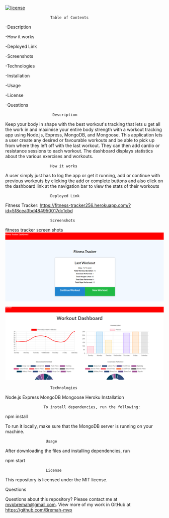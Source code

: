 [![license](https://img.shields.io/github/license/DAVFoundation/captain-n3m0.svg?style=flat-square)](https://github.com/DAVFoundation/captain-n3m0/blob/master/LICENSE)            
                        
                        Table of Contents

-Description

-How it works

-Deployed Link

-Screenshots

-Technologies

-Installation

-Usage

-License

-Questions

                         Description

Keep your body in shape with the best workout's tracking that lets u get all the work in and maximise your entire body strength with a workout tracking app using Node.js, Express, MongoDB, and Mongoose. This application lets a user create any desired or favourable workouts and be able to pick up from where they left off with the last workout. They can then add cardio or resistance sessions to each workout. The dashboard displays statistics about the various exercises and workouts.

                        How it works

A user simply just has to log the app or get it running, add or continue with previous workouts by clicking the add or complete buttons and also click on the dashboard link at the navigation bar to view the stats of their workouts

                        Deployed Link
Fitness Tracker: https://fitness-tracker256.herokuapp.com/?id=5f8cea3bd484950017dc1cbd

                        Screenshots
fitness tracker screen shots
![picture](https://github.com/Bremah-mvp/Fitness-Tracker/blob/main/public/assets/Screenshot%202020-10-18%20081307.png)

![picture](https://github.com/Bremah-mvp/Fitness-Tracker/blob/main/public/assets/2.png)

                        Technologies

Node.js
Express
MongoDB
Mongoose
Heroku
Installation

                     To install dependencies, run the following:

npm install

To run it locally, make sure that the MongoDB server is running on your machine.

                      Usage

After downloading the files and installing dependencies, run

npm start

                      License

This repository is licensed under the MIT license.

Questions

Questions about this repository? Please contact me at mvpbremah@gmail.com. View more of my work in GitHub at https://github.com/Bremah-mvp